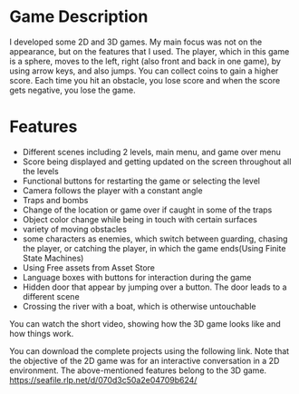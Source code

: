 # Game Description
I developed some 2D and 3D games. My main focus was not on the appearance, but on the features that I used. The player, which in this game is a sphere, moves to the left, right (also front and back in one game), by using arrow keys, and also jumps. You can collect coins to gain a higher score. Each time you hit an obstacle, you lose score and when the score gets negative, you lose the game. 

#  Features
*   Different scenes including 2 levels, main menu, and game over menu
*   Score being displayed and getting updated on the screen throughout all the levels
*   Functional buttons for restarting the game or selecting the level
*   Camera follows the player with a constant angle
*   Traps and bombs
*   Change of the location or game over if caught in some of the traps
*   Object color change while being in touch with certain surfaces
*   variety of moving obstacles
*   some characters as enemies, which switch between guarding, chasing the player, or catching the player, in which the game ends(Using Finite State Machines)
*   Using Free assets from Asset Store
*   Language boxes with buttons for interaction during the game
*   Hidden door that appear by jumping over a button. The door leads to a different scene
*   Crossing the river with a boat, which is otherwise untouchable

You can watch the short video, showing how the 3D game looks like and how things work.

You can download the complete projects using the following link. Note that the objective of the 2D game was for an interactive conversation in a 2D environment. The above-mentioned features belong to the 3D game.
https://seafile.rlp.net/d/070d3c50a2e04709b624/



